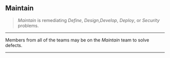 ## Maintain

> *Maintain* is remediating *Define*, *Design*,*Develop*, *Deploy*, or *Security* problems.

---

Members from all of the teams may be on the *Maintain* team to solve defects.

---
